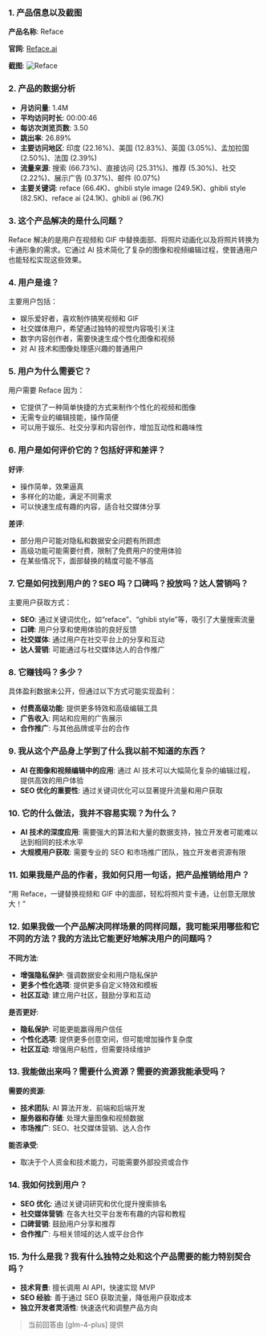 ### 1. 产品信息以及截图

**产品名称**: Reface

**官网**: [Reface.ai](https://reface.ai)

**截图**: ![Reface](https://cdn-images.toolify.ai/image/483e9700b41d1f481bbd26f980d54ebe.jpeg)

### 2. 产品的数据分析

- **月访问量**: 1.4M
- **平均访问时长**: 00:00:46
- **每访次浏览页数**: 3.50
- **跳出率**: 26.89%
- **主要访问地区**: 印度 (22.16%)、美国 (12.83%)、英国 (3.05%)、孟加拉国 (2.50%)、法国 (2.39%)
- **流量来源**: 搜索 (66.73%)、直接访问 (25.31%)、推荐 (5.30%)、社交 (2.22%)、展示广告 (0.37%)、邮件 (0.07%)
- **主要关键词**: reface (66.4K)、ghibli style image (249.5K)、ghibli style (82.5K)、reface ai (24.1K)、ghibli ai (96.7K)

### 3. 这个产品解决的是什么问题？

Reface 解决的是用户在视频和 GIF 中替换面部、将照片动画化以及将照片转换为卡通形象的需求。它通过 AI 技术简化了复杂的图像和视频编辑过程，使普通用户也能轻松实现这些效果。

### 4. 用户是谁？

主要用户包括：
- 娱乐爱好者，喜欢制作搞笑视频和 GIF
- 社交媒体用户，希望通过独特的视觉内容吸引关注
- 数字内容创作者，需要快速生成个性化图像和视频
- 对 AI 技术和图像处理感兴趣的普通用户

### 5. 用户为什么需要它？

用户需要 Reface 因为：
- 它提供了一种简单快捷的方式来制作个性化的视频和图像
- 无需专业的编辑技能，操作简便
- 可以用于娱乐、社交分享和内容创作，增加互动性和趣味性

### 6. 用户是如何评价它的？包括好评和差评？

**好评**:
- 操作简单，效果逼真
- 多样化的功能，满足不同需求
- 可以快速生成有趣的内容，适合社交媒体分享

**差评**:
- 部分用户可能对隐私和数据安全问题有所顾虑
- 高级功能可能需要付费，限制了免费用户的使用体验
- 在某些情况下，面部替换的精度可能不够高

### 7. 它是如何找到用户的？SEO 吗？口碑吗？投放吗？达人营销吗？

主要用户获取方式：
- **SEO**: 通过关键词优化，如“reface”、“ghibli style”等，吸引了大量搜索流量
- **口碑**: 用户分享和使用体验的良好反馈
- **社交媒体**: 通过用户在社交平台上的分享和互动
- **达人营销**: 可能通过与社交媒体达人的合作推广

### 8. 它赚钱吗？多少？

具体盈利数据未公开，但通过以下方式可能实现盈利：
- **付费高级功能**: 提供更多特效和高级编辑工具
- **广告收入**: 网站和应用的广告展示
- **合作推广**: 与其他品牌或平台的合作

### 9. 我从这个产品身上学到了什么我以前不知道的东西？

- **AI 在图像和视频编辑中的应用**: 通过 AI 技术可以大幅简化复杂的编辑过程，提供高效的用户体验
- **SEO 优化的重要性**: 通过关键词优化可以显著提升流量和用户获取

### 10. 它的什么做法，我并不容易实现？为什么？

- **AI 技术的深度应用**: 需要强大的算法和大量的数据支持，独立开发者可能难以达到相同的技术水平
- **大规模用户获取**: 需要专业的 SEO 和市场推广团队，独立开发者资源有限

### 11. 如果我是产品的作者，我如何只用一句话，把产品推销给用户？

“用 Reface，一键替换视频和 GIF 中的面部，轻松将照片变卡通，让创意无限放大！”

### 12. 如果我做一个产品解决同样场景的同样问题，我可能采用哪些和它不同的方法？我的方法比它能更好地解决用户的问题吗？

**不同方法**:
- **增强隐私保护**: 强调数据安全和用户隐私保护
- **更多个性化选项**: 提供更多自定义特效和模板
- **社区互动**: 建立用户社区，鼓励分享和互动

**是否更好**:
- **隐私保护**: 可能更能赢得用户信任
- **个性化选项**: 提供更多创意空间，但可能增加操作复杂度
- **社区互动**: 增强用户粘性，但需要持续维护

### 13. 我能做出来吗？需要什么资源？需要的资源我能承受吗？

**需要的资源**:
- **技术团队**: AI 算法开发、前端和后端开发
- **服务器和存储**: 处理大量图像和视频数据
- **市场推广**: SEO、社交媒体营销、达人合作

**能否承受**:
- 取决于个人资金和技术能力，可能需要外部投资或合作

### 14. 我如何找到用户？

- **SEO 优化**: 通过关键词研究和优化提升搜索排名
- **社交媒体营销**: 在各大社交平台发布有趣的内容和教程
- **口碑营销**: 鼓励用户分享和推荐
- **合作推广**: 与相关领域的达人或平台合作

### 15. 为什么是我？我有什么独特之处和这个产品需要的能力特别契合吗？

- **技术背景**: 擅长调用 AI API，快速实现 MVP
- **SEO 经验**: 善于通过 SEO 获取流量，降低用户获取成本
- **独立开发者灵活性**: 快速迭代和调整产品方向

> 当前回答由 [glm-4-plus] 提供